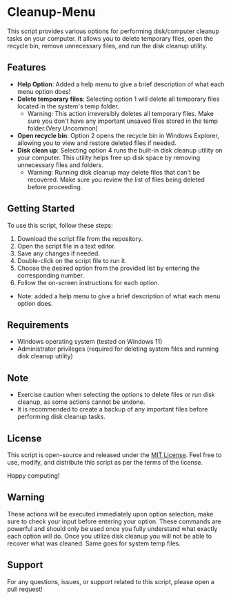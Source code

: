 # Cleanup-Menu

This script provides various options for performing disk/computer cleanup tasks on your computer. It allows you to delete temporary files, open the recycle bin, remove unnecessary files, and run the disk cleanup utility.

## Features
- **Help Option**: Added a help menu to give a brief description of what each menu option does!
- **Delete temporary files**: Selecting option 1 will delete all temporary files located in the system's temp folder.
  * Warning: This action irreversibly deletes all temporary files. Make sure you don't have any important unsaved files stored in the temp folder.(Very Uncommon)
- **Open recycle bin**: Option 2 opens the recycle bin in Windows Explorer, allowing you to view and restore deleted files if needed.
- **Disk clean up**: Selecting option 4 runs the built-in disk cleanup utility on your computer. This utility helps free up disk space by removing unnecessary files and folders.
  * Warning: Running disk cleanup may delete files that can't be recovered. Make sure you review the list of files being deleted before proceeding.
 

## Getting Started

To use this script, follow these steps:

1. Download the script file from the repository.
2. Open the script file in a text editor.
3. Save any changes if needed.
4. Double-click on the script file to run it.
5. Choose the desired option from the provided list by entering the corresponding number.
6. Follow the on-screen instructions for each option.
* Note: added a help menu to give a brief description of what each menu option does.
## Requirements

- Windows operating system (tested on Windows 11)
- Administrator privileges (required for deleting system files and running disk cleanup utility)

## Note

- Exercise caution when selecting the options to delete files or run disk cleanup, as some actions cannot be undone.
- It is recommended to create a backup of any important files before performing disk cleanup tasks.

  
## License

This script is open-source and released under the [MIT License](https://opensource.org/licenses/MIT). Feel free to use, modify, and distribute this script as per the terms of the license.


Happy computing!


## Warning

These actions will be executed immediately upon option selection, make sure to check your input before entering your option. These commands are powerful and should only be used once you fully understand
what exactly each option will do. Once you utilize disk cleanup you will not be able to recover what was cleaned. Same goes for system temp files.


## Support

For any questions, issues, or support related to this script, please open a pull request!
